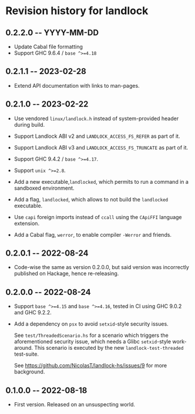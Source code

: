 # Revision history for landlock

## 0.2.2.0 -- YYYY-MM-DD

* Update Cabal file formatting
* Support GHC 9.6.4 / `base ^>=4.18`

## 0.2.1.1 -- 2023-02-28

* Extend API documentation with links to man-pages.

## 0.2.1.0 -- 2023-02-22

* Use vendored `linux/landlock.h` instead of system-provided header during
  build.

* Support Landlock ABI v2 and `LANDLOCK_ACCESS_FS_REFER` as part of it.

* Support Landlock ABI v3 and `LANDLOCK_ACCESS_FS_TRUNCATE` as part of it.

* Support GHC 9.4.2 / `base ^>=4.17`.

* Support `unix ^>=2.8`.

* Add a new executable,`landlocked`, which permits to run a command in
  a sandboxed environment.

* Add a flag, `landlocked`, which allows to not build the `landlocked`
  executable.

* Use `capi` foreign imports instead of `ccall` using the `CApiFFI` language
  extension.

* Add a Cabal flag, `werror`, to enable compiler `-Werror` and friends.

## 0.2.0.1 -- 2022-08-24

* Code-wise the same as version 0.2.0.0, but said version was incorrectly
  published on Hackage, hence re-releasing.

## 0.2.0.0 -- 2022-08-24

* Support `base ^>=4.15` and `base ^>=4.16`, tested in CI using GHC 9.0.2 and
  GHC 9.2.2.

* Add a dependency on `psx` to avoid `setxid`-style security issues.

  See `test/ThreadedScenario.hs` for a scenario which triggers the
  aforementioned security issue, which needs a Glibc `setxid`-style
  work-around. This scenario is executed by the new `landlock-test-threaded`
  test-suite.

  See https://github.com/NicolasT/landlock-hs/issues/9 for more background.

## 0.1.0.0 -- 2022-08-18

* First version. Released on an unsuspecting world.

